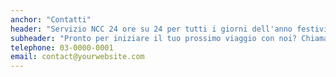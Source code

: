 ```yaml
---
anchor: "Contatti"
header: "Servizio NCC 24 ore su 24 per tutti i giorni dell'anno festivi compresi"
subheader: "Pronto per iniziare il tuo prossimo viaggio con noi? Chiamaci o inviaci un'e-mail e ti risponderemo il prima possibile!"
telephone: 03-0000-0001
email: contact@yourwebsite.com
---
```

